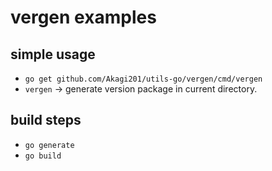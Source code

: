 # vergen examples

## simple usage
* `go get github.com/Akagi201/utils-go/vergen/cmd/vergen`
* `vergen` -> generate version package in current directory.

## build steps
* `go generate`
* `go build`
